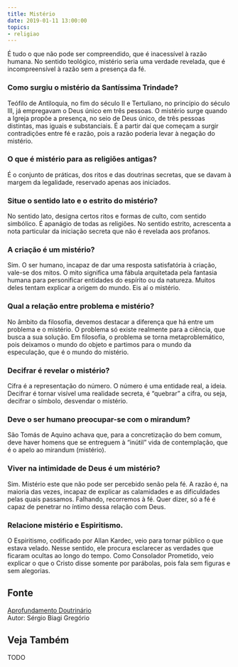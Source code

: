 ```yaml
---
title: Mistério
date: 2019-01-11 13:00:00
topics: 
- religiao
---
```


É tudo o que não pode ser compreendido, que é inacessível à razão humana. No
sentido teológico, mistério seria uma verdade revelada, que é incompreensível à
razão sem a presença da fé.

### Como surgiu o mistério da Santíssima Trindade?
Teófilo de Antiloquia, no fim do século II e Tertuliano, no princípio do
século III, já empregavam o Deus único em três pessoas. O mistério surge
quando a Igreja propõe a presença, no seio de Deus único, de três
pessoas distintas, mas iguais e substanciais. É a partir daí que começam
a surgir contradições entre fé e razão, pois a razão poderia levar à
negação do mistério.

### O que é mistério para as religiões antigas?
É o conjunto de práticas, dos ritos e das doutrinas secretas, que se
davam à margem da legalidade, reservado apenas aos iniciados.

### Situe o sentido lato e o estrito do mistério?
No sentido lato, designa certos ritos e formas de culto, com sentido
simbólico. É apanágio de todas as religiões. No sentido estrito,
acrescenta a nota particular da iniciação secreta que não é revelada aos
profanos.

### A criação é um mistério?
Sim. O ser humano, incapaz de dar uma resposta satisfatória à criação,
vale-se dos mitos. O mito significa uma fábula arquitetada pela fantasia
humana para personificar entidades do espírito ou da natureza. Muitos
deles tentam explicar a origem do mundo. Eis aí o mistério.

### Qual a relação entre problema e mistério?
No âmbito da filosofia, devemos destacar a diferença que há entre um
problema e o mistério. O problema só existe realmente para a ciência,
que busca a sua solução. Em filosofia, o problema se torna
metaproblemático, pois deixamos o mundo do objeto e partimos para o
mundo da especulação, que é o mundo do mistério.

### Decifrar é revelar o mistério?
Cifra é a representação do número. O número é uma entidade real, a
ideia. Decifrar é tornar visível uma realidade secreta, é “quebrar” a
cifra, ou seja, decifrar o símbolo, desvendar o mistério.

### Deve o ser humano preocupar-se com o mirandum?
São Tomás de Aquino achava que, para a concretização do bem comum, deve
haver homens que se entreguem à “inútil” vida de contemplação, que é o
apelo ao mirandum (mistério).

### Viver na intimidade de Deus é um mistério?
Sim. Mistério este que não pode ser percebido senão pela fé. A razão é,
na maioria das vezes, incapaz de explicar as calamidades e as
dificuldades pelas quais passamos. Falhando, recorremos à fé. Quer
dizer, só a fé é capaz de penetrar no íntimo dessa relação com Deus.

### Relacione mistério e Espiritismo.

O Espiritismo, codificado por Allan Kardec, veio para tornar público o
que estava velado. Nesse sentido, ele procura esclarecer as verdades que
ficaram ocultas ao longo do tempo. Como Consolador Prometido, veio
explicar o que o Cristo disse somente por parábolas, pois fala sem
figuras e sem alegorias.

## Fonte
[Aprofundamento Doutrinário](https://sites.google.com/view/aprofundamentodoutrinario/mistério)  
Autor: Sérgio Biagi Gregório



## Veja Também
TODO


